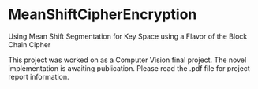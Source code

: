 # MeanShiftCipherEncryption
Using Mean Shift Segmentation for Key Space using a Flavor of the Block Chain Cipher

This project was worked on as a Computer Vision final project. The novel implementation is awaiting publication. Please read the .pdf file for
project report information.
